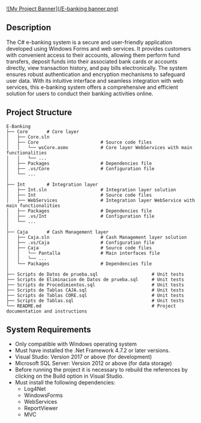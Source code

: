 [![My Project Banner](/E-banking banner.png)]([https://example.com](https://github.com/huanhaowu/Banking-system/tree/main))

## Description
The C# e-banking system is a secure and user-friendly application developed using Windows Forms and web services. It provides customers with convenient access to their accounts, allowing them perform fund transfers, deposit funds into their associated bank cards or accounts directly, view transaction history, and pay bills electronically. The system ensures robust authentication and encryption mechanisms to safeguard user data. With its intuitive interface and seamless integration with web services, this e-banking system offers a comprehensive and efficient solution for users to conduct their banking activities online.

## Project Structure
```
E-Banking
├── Core       # Core layer
│   ├── Core.sln
│   ├── Core                       # Source code files
│   │   └── wsCore.asmx            # Core layer WebServices with main functionalities
│   │   └── ...             
│   ├── Packages                   # Dependencies file
│   ├── .vs/Core                   # Configuration file
│   └── ...
│   
├── Int        # Integration layer
│   ├── Int.sln                    # Integration layer solution
│   ├── Int                        # Source code files
│   ├── WebServices                # Integration layer WebService with main functionalities
│   ├── Packages                   # Dependencies file
│   ├── .vs/Int                    # Configuration file
│   └── ...
│
├── Caja       # Cash Management layer
│   ├── Caja.sln                   # Cash Management layer solution
│   ├── .vs/Caja                   # Configuration file
│   ├── Caja                       # Source code files
│   │   └── Pantalla               # Main interfaces file
│   │   └── ...             
│   └── Packages                   # Dependencies file
│
├── Scripts de Datos de prueba.sql                    # Unit tests
├── Scripts de Eliminacion de Datos de prueba.sql     # Unit tests
├── Scripts de Procedimientos.sql                     # Unit tests
├── Scripts de Tablas CAJA.sql                        # Unit tests
├── Scripts de Tablas CORE.sql                        # Unit tests
├── Scripts de Tablas.sql                             # Unit tests
└── README.md                                         # Project documentation and instructions
```

## System Requirements
- Only compatible with Windows operating system
- Must have installed the .Net Framework 4.7.2 or later versions.
- Visual Studio: Version 2017 or above (for development)
- Microsoft SQL Server: Version 2012 or above (for data storage)
- Before running the project it is necessary to rebuild the references by clicking on the Build option in Visual Studio.
- Must install the following dependencies:
  - Log4Net
  - WindowsForms
  - WebServices
  - ReportViewer
  - MVC
